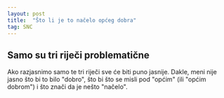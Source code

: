 ```yaml
---
layout: post
title:  "Što li je to načelo općeg dobra"
tag: SNC
---
```


## Samo su tri riječi problematične

Ako razjasnimo samo te tri riječi sve će biti puno jasnije.  Dakle, meni nije jasno što bi to bilo "dobro", što bi što se misli pod "općim" (ili "općim dobrom") i što znači da je nešto "načelo". 

